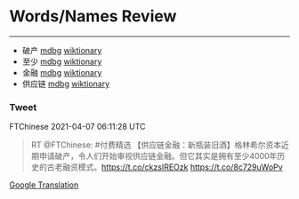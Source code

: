 
# Words/Names Review
___
- 破产 [mdbg](https://www.mdbg.net/chinese/dictionary?page=worddict&wdrst=0&wdqb=破产) [wiktionary](https://en.wiktionary.org/wiki/破产)
- 至少 [mdbg](https://www.mdbg.net/chinese/dictionary?page=worddict&wdrst=0&wdqb=至少) [wiktionary](https://en.wiktionary.org/wiki/至少)
- 金融 [mdbg](https://www.mdbg.net/chinese/dictionary?page=worddict&wdrst=0&wdqb=金融) [wiktionary](https://en.wiktionary.org/wiki/金融)
- 供应链 [mdbg](https://www.mdbg.net/chinese/dictionary?page=worddict&wdrst=0&wdqb=供应链) [wiktionary](https://en.wiktionary.org/wiki/供应链)
### Tweet
FTChinese 2021-04-07 06:11:28 UTC
> RT @FTChinese: #付费精选 【供应链金融：新瓶装旧酒】格林希尔资本近期申请破产，令人们开始审视供应链金融。但它其实是拥有至少4000年历史的古老融资模式。https://t.co/ckzsIREOzk https://t.co/8c729uWoPv

[Google Translation](https://translate.google.com/?hi=en&tab=TT&sl=zh-CN&tl=en&op=translate&text=RT+%40FTChinese%3A+%23%E4%BB%98%E8%B4%B9%E7%B2%BE%E9%80%89+%E3%80%90%E4%BE%9B%E5%BA%94%E9%93%BE%E9%87%91%E8%9E%8D%EF%BC%9A%E6%96%B0%E7%93%B6%E8%A3%85%E6%97%A7%E9%85%92%E3%80%91%E6%A0%BC%E6%9E%97%E5%B8%8C%E5%B0%94%E8%B5%84%E6%9C%AC%E8%BF%91%E6%9C%9F%E7%94%B3%E8%AF%B7%E7%A0%B4%E4%BA%A7%EF%BC%8C%E4%BB%A4%E4%BA%BA%E4%BB%AC%E5%BC%80%E5%A7%8B%E5%AE%A1%E8%A7%86%E4%BE%9B%E5%BA%94%E9%93%BE%E9%87%91%E8%9E%8D%E3%80%82%E4%BD%86%E5%AE%83%E5%85%B6%E5%AE%9E%E6%98%AF%E6%8B%A5%E6%9C%89%E8%87%B3%E5%B0%914000%E5%B9%B4%E5%8E%86%E5%8F%B2%E7%9A%84%E5%8F%A4%E8%80%81%E8%9E%8D%E8%B5%84%E6%A8%A1%E5%BC%8F%E3%80%82https%3A%2F%2Ft.co%2FckzsIREOzk+https%3A%2F%2Ft.co%2F8c729uWoPv)
